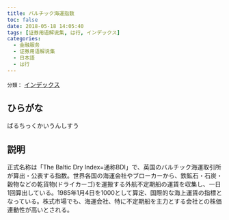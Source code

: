 ```yaml
---
title: バルチック海運指数
toc: false
date: 2018-05-18 14:05:40
tags: [证券用语解说集, は行, インデックス]
categories:
  - 金融服务
  - 证券用语解说集
  - 日本語
  - は行
---
```


`分類：` [インデックス](/tags/インデックス/)

## ひらがな

ばるちっくかいうんしすう

## 説明

正式名称は「The Baltic Dry Index=通称BDI」で、英国のバルチック海運取引所が算出・公表する指数。世界各国の海運会社やブローカーから、鉄鉱石・石炭・穀物などの乾貨物(ドライカーゴ)を運搬する外航不定期船の運賃を収集し、一日1回算出している。1985年1月4日を1000として算定、国際的な海上運賃の指標となっている。株式市場でも、海運会社、特に不定期船を主力とする会社との株価連動性が高いとされる。
